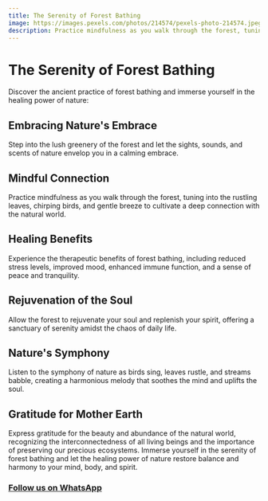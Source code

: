 ```yaml
---
title: The Serenity of Forest Bathing
image: https://images.pexels.com/photos/214574/pexels-photo-214574.jpeg?auto=compress&cs=tinysrgb&w=1260&h=750&dpr=1
description: Practice mindfulness as you walk through the forest, tuning into the rustling leaves, chirping birds, and gentle breeze to cultivate a deep connection with the natural world.
---
```


# The Serenity of Forest Bathing

Discover the ancient practice of forest bathing and immerse yourself in the healing power of nature:

## Embracing Nature's Embrace

Step into the lush greenery of the forest and let the sights, sounds, and scents of nature envelop you in a calming embrace.

## Mindful Connection

Practice mindfulness as you walk through the forest, tuning into the rustling leaves, chirping birds, and gentle breeze to cultivate a deep connection with the natural world.

## Healing Benefits

Experience the therapeutic benefits of forest bathing, including reduced stress levels, improved mood, enhanced immune function, and a sense of peace and tranquility.

## Rejuvenation of the Soul

Allow the forest to rejuvenate your soul and replenish your spirit, offering a sanctuary of serenity amidst the chaos of daily life.

## Nature's Symphony

Listen to the symphony of nature as birds sing, leaves rustle, and streams babble, creating a harmonious melody that soothes the mind and uplifts the soul.

## Gratitude for Mother Earth

Express gratitude for the beauty and abundance of the natural world, recognizing the interconnectedness of all living beings and the importance of preserving our precious ecosystems.
Immerse yourself in the serenity of forest bathing and let the healing power of nature restore balance and harmony to your mind, body, and spirit.

### [Follow us on WhatsApp](https://whatsapp.com/channel/0029Vafjp071SWt58vG98G45)
